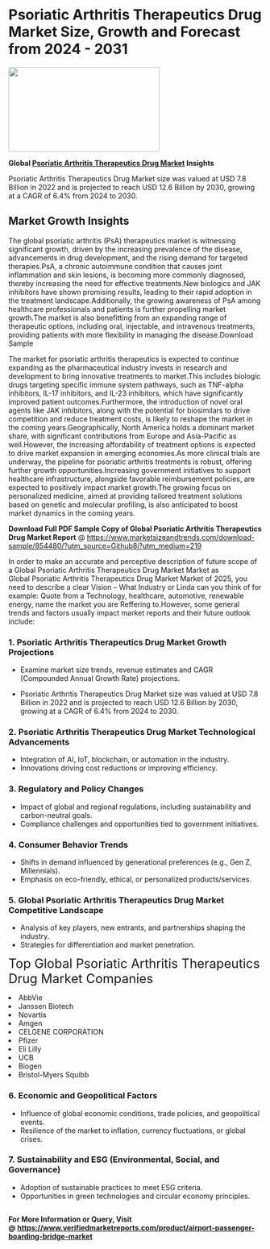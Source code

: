 <H1>Psoriatic Arthritis Therapeutics Drug Market Size, Growth and Forecast from 2024 - 2031</H1><img class="aligncenter size-medium wp-image-584254" src="https://thirdeyenews.in/wp-content/uploads/2024/09/Global-Market-Research-300x168.jpeg" alt="" width="300" height="168" /><p><strong>Global&nbsp;<a href="https://www.marketsizeandtrends.com/download-sample/854480/?utm_source=Github8j?utm_medium=219">Psoriatic Arthritis Therapeutics Drug Market</a> Insights</strong></p><p>Psoriatic Arthritis Therapeutics Drug Market size was valued at USD 7.8 Billion in 2022 and is projected to reach USD 12.6 Billion by 2030, growing at a CAGR of 6.4% from 2024 to 2030.</p><p><h2>Market Growth Insights</h2> <p>The global psoriatic arthritis (PsA) therapeutics market is witnessing significant growth, driven by the increasing prevalence of the disease, advancements in drug development, and the rising demand for targeted therapies.PsA, a chronic autoimmune condition that causes joint inflammation and skin lesions, is becoming more commonly diagnosed, thereby increasing the need for effective treatments.New biologics and JAK inhibitors have shown promising results, leading to their rapid adoption in the treatment landscape.Additionally, the growing awareness of PsA among healthcare professionals and patients is further propelling market growth.The market is also benefitting from an expanding range of therapeutic options, including oral, injectable, and intravenous treatments, providing patients with more flexibility in managing the disease.Download Sample</p> <p>The market for psoriatic arthritis therapeutics is expected to continue expanding as the pharmaceutical industry invests in research and development to bring innovative treatments to market.This includes biologic drugs targeting specific immune system pathways, such as TNF-alpha inhibitors, IL-17 inhibitors, and IL-23 inhibitors, which have significantly improved patient outcomes.Furthermore, the introduction of novel oral agents like JAK inhibitors, along with the potential for biosimilars to drive competition and reduce treatment costs, is likely to reshape the market in the coming years.Geographically, North America holds a dominant market share, with significant contributions from Europe and Asia-Pacific as well.However, the increasing affordability of treatment options is expected to drive market expansion in emerging economies.As more clinical trials are underway, the pipeline for psoriatic arthritis treatments is robust, offering further growth opportunities.Increasing government initiatives to support healthcare infrastructure, alongside favorable reimbursement policies, are expected to positively impact market growth.The growing focus on personalized medicine, aimed at providing tailored treatment solutions based on genetic and molecular profiling, is also anticipated to boost market dynamics in the coming years.</p><p><span class=""><strong>Download Full PDF Sample Copy of Global Psoriatic Arthritis Therapeutics Drug Market Report</strong> @ <a href="https://www.marketsizeandtrends.com/download-sample/854480/?utm_source=Github8j?utm_medium=219" target="_blank">https://www.marketsizeandtrends.com/download-sample/854480/?utm_source=Github8j?utm_medium=219</a></span></p><p>In order to make an accurate and perceptive description of future scope of a Global&nbsp;Psoriatic Arthritis Therapeutics Drug Market Market as Global&nbsp;Psoriatic Arthritis Therapeutics Drug Market Market of 2025, you need to describe a clear Vision &ndash; What Industry or Linda can you think of for example: Quote from a Technology, healthcare, automotive, renewable energy, name the market you are Reffering to.However, some general trends and factors usually impact market reports and their future outlook include:</p><h3>1.&nbsp;<strong>Psoriatic Arthritis Therapeutics Drug Market Growth Projections</strong></h3><ul><li>Examine market size trends, revenue estimates and CAGR (Compounded Annual Growth Rate) projections.</li><li><p>Psoriatic Arthritis Therapeutics Drug Market size was valued at USD 7.8 Billion in 2022 and is projected to reach USD 12.6 Billion by 2030, growing at a CAGR of 6.4% from 2024 to 2030.</p></li></ul><h3>2.&nbsp;<strong>Psoriatic Arthritis Therapeutics Drug Market Technological Advancements</strong></h3><ul><li>Integration of AI, IoT, blockchain, or automation in the industry.</li><li>Innovations driving cost reductions or improving efficiency.</li></ul><h3>3.&nbsp;<strong>Regulatory and Policy Changes</strong></h3><ul><li>Impact of global and regional regulations, including sustainability and carbon-neutral goals.</li><li>Compliance challenges and opportunities tied to government initiatives.</li></ul><h3>4.&nbsp;<strong>Consumer Behavior Trends</strong></h3><ul><li>Shifts in demand influenced by generational preferences (e.g., Gen Z, Millennials).</li><li>Emphasis on eco-friendly, ethical, or personalized products/services.</li></ul><h3>5.&nbsp;<strong>Global Psoriatic Arthritis Therapeutics Drug Market Competitive Landscape</strong></h3><ul><li>Analysis of key players, new entrants, and partnerships shaping the industry.</li><li>Strategies for differentiation and market penetration.</li></ul><p data-pm-slice="1 1 []"><span style="color: inherit; font-family: inherit; font-size: 25px;">Top Global Psoriatic Arthritis Therapeutics Drug Market Companies</span></p><div class="" data-test-id=""><p><li>AbbVie</li><li> Janssen Biotech</li><li> Novartis</li><li> Amgen</li><li> CELGENE CORPORATION</li><li> Pfizer</li><li> Eli Lilly</li><li> UCB</li><li> Biogen</li><li> Bristol-Myers Squibb</li></p></div><h3>6.&nbsp;<strong>Economic and Geopolitical Factors</strong></h3><ul><li>Influence of global economic conditions, trade policies, and geopolitical events.</li><li>Resilience of the market to inflation, currency fluctuations, or global crises.</li></ul><h3>7.&nbsp;<strong>Sustainability and ESG (Environmental, Social, and Governance)</strong></h3><ul><li>Adoption of sustainable practices to meet ESG criteria.</li><li>Opportunities in green technologies and circular economy principles.</li></ul><h2><strong style="font-size: 14px;">For More Information or Query, Visit @&nbsp;</strong><a style="background-color: #ffffff; font-size: 14px;" href="https://www.marketsizeandtrends.com/report/psoriatic-arthritis-therapeutics-drug-market/" target="_blank">https://www.verifiedmarketreports.com/product/airport-passenger-boarding-bridge-market</a></h2>